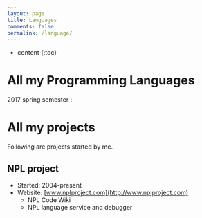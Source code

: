 ```yaml
---
layout: page
title: Languages
comments: false
permalink: /language/
---
```


* content
{:toc}

# All my Programming Languages
2017 spring semester :

# All my projects
Following are projects started by me.

## NPL project
* Started: 2004-present
* Website: [www.nplproject.com](http://www.nplproject.com)
   * NPL Code Wiki
   * NPL language service and debugger
